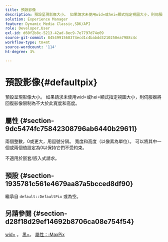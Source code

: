 ```yaml
---
title: 預設影像
description: 預設呈現影像大小。 如果請求未使用wid=或hei=顯式指定視圖大小，則伺服器將回復影像限制為不大於此寬度和高度。
solution: Experience Manager
feature: Dynamic Media Classic,SDK/API
role: Developer,User
exl-id: d60f2b8c-5213-42ad-8ec9-7e7797d74e09
source-git-commit: 8454991568374ecd1c4babdd3210250ea7988c4c
workflow-type: tm+mt
source-wordcount: '114'
ht-degree: 3%

---
```


# 預設影像{#defaultpix}

預設呈現影像大小。 如果請求未使用wid=或hei=顯式指定視圖大小，則伺服器將回復影像限制為不大於此寬度和高度。

## 屬性 {#section-9dc5474fc75842308796ab6440b29611}

兩個整數，0或更大，用逗號分隔。 寬度和高度（以像素為單位）。 可以將其中一個或兩個值設定為0以保持它們不受約束。

不適用於嵌套/嵌入式請求。

## 預設 {#section-1935781c561e4679aa87a5bcced8df90}

繼承自 `default::DefaultPix` 或為空。

## 另請參閱 {#section-d28f18d29ef14692b8706ca08e754f54}

[wid=](../../../../../ir-api/http-protocol/image-rendering-api-ref/c-ir-http-protocol-ref/c-ir-http-protocol-command-reference/r-ir-wid.md#reference-b7e691b0624941168c94b2749ae233ec) 。 [黑=](../../../../../ir-api/http-protocol/image-rendering-api-ref/c-ir-http-protocol-ref/c-ir-http-protocol-command-reference/r-ir-hei.md#reference-1c08f60365a94417a39867c09cac5478)。 [屬性：:MaxPix](../../../../../ir-api/material-cat/image-rendering-api-ref/c-ir-material-catalog/c-ir-attributes-reference/r-ir-maxpix.md#reference-569f186bbc2840a6bd3cffa8ff3e7657)
